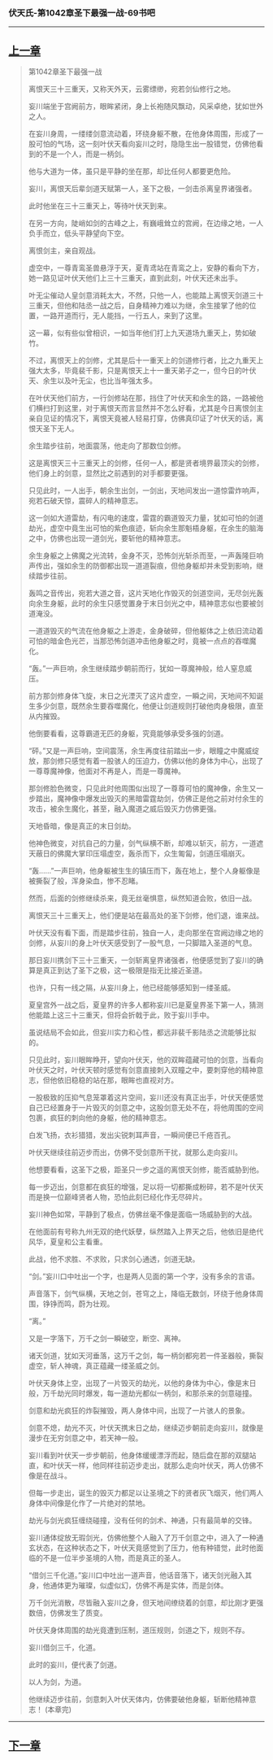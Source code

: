 ### 伏天氏-第1042章圣下最强一战-69书吧

--------
[上一章](./f3ee5393b564aff6959b9bd08ac63537.md)
--------


>
>
>
>第1042章圣下最强一战
>
>离恨天三十三重天，又称天外天，云雾缥缈，宛若剑仙修行之地。
>
>妄川端坐于宫阙前方，眼眸紧闭，身上长袍随风飘动，风采卓绝，犹如世外之人。
>
>在妄川身周，一缕缕剑意流动着，环绕身躯不散，在他身体周围，形成了一股可怕的气场，这一刻叶伏天看向妄川之时，隐隐生出一股错觉，仿佛他看到的不是一个人，而是一柄剑。
>
>他与大道为一体，虽只是平静的坐在那，却比任何人都要更危险。
>
>妄川，离恨天后辈剑道天赋第一人，圣下之极，一剑击杀离皇界诸强者。
>
>此时他坐在三十三重天上，等待叶伏天到来。
>
>在另一方向，陡峭如剑的古峰之上，有巍峨耸立的宫阙，在边缘之地，一人负手而立，低头平静望向下空。
>
>离恨剑主，亲自观战。
>
>虚空中，一尊青鸾圣兽悬浮于天，夏青鸢站在青鸾之上，安静的看向下方，她一路见证叶伏天他们上三十三重天，直到此刻，叶伏天还未出手。
>
>叶无尘催动人皇剑意消耗太大，不然，只他一人，也能踏上离恨天剑道三十三重天，但他和陆丞一战之后，自身精神力难以为继，余生接掌了他的位置，一路开道而行，无人能挡，一行五人，来到了这里。
>
>这一幕，似有些似曾相识，一如当年他们打上九天道场九重天上，势如破竹。
>
>不过，离恨天上的剑修，尤其是后十一重天上的剑道修行者，比之九重天上强大太多，毕竟裴千影，只是离恨天上十一重天弟子之一，但今日的叶伏天、余生以及叶无尘，也比当年强太多。
>
>在叶伏天他们前方，一行剑修站在那，挡住了叶伏天和余生的路，一路被他们横扫打到这里，对于离恨天而言显然并不怎么好看，尤其是今日离恨剑主亲自见证的情况下，离恨天竟被人轻易打穿，仿佛真印证了叶伏天的话，离恨天圣下无人。
>
>余生踏步往前，地面震荡，他走向了那数位剑修。
>
>这是离恨天三十三重天上的剑修，任何一人，都是贤者境界最顶尖的剑修，他们身上的剑意，显然比之前遇到的对手都要更强。
>
>只见此时，一人出手，朝余生出剑，一剑出，天地间发出一道惊雷炸响声，宛若石破天惊，震碎人的精神意志。
>
>这一剑如大道雷劫，有闪电的速度，雷霆的霸道毁灭力量，犹如可怕的剑道劫光，虚空中竟生出可怕的紫色痕迹，斩向余生那魁梧身躯，在余生的脑海之中，仿佛也出现一道剑光，要斩他的精神意志。
>
>余生身躯之上佛魔之光流转，金身不灭，恐怖剑光斩杀而至，一声轰隆巨响声传出，强如余生的防御都出现一道道裂痕，但他身躯却并未受到影响，继续踏步往前。
>
>轰鸣之音传出，宛若大道之音，这片天地化作毁灭的剑道空间，无尽剑光轰向余生身躯，此时的余生只感觉置身于末日剑光之中，精神意志似也要被剑道淹没。
>
>一道道毁灭的气流在他身躯之上游走，金身破碎，但他躯体之上依旧流动着可怕的暗金色光芒，当那恐怖剑道冲击他身躯之时，竟被一点点的吞噬魔化。
>
>“轰。”一声巨响，余生继续踏步朝前而行，犹如一尊魔神般，给人窒息威压。
>
>前方那剑修身体飞旋，末日之光湮灭了这片虚空，一瞬之间，天地间不知诞生多少剑意，既然余生要吞噬魔化，他便让剑道规则打破他肉身极限，直至从内摧毁。
>
>他倒要看看，这尊霸道无匹的身躯，究竟能够承受多强的剑道。
>
>“砰。”又是一声巨响，空间震荡，余生再度往前踏出一步，眼瞳之中魔威绽放，那剑修只感觉有着一股骇人的压迫力，仿佛以他的身体为中心，出现了一尊尊魔神像，他面对不再是人，而是一尊魔神。
>
>那剑修脸色微变，只见此时他周围似出现了一尊尊可怕的魔神像，余生又一步踏出，魔神像中爆发出毁灭的黑暗雷霆劫剑，仿佛正是他之前对付余生的攻击，被余生魔化，甚至，融入魔道之威后毁灭力仿佛更强。
>
>天地昏暗，像是真正的末日剑劫。
>
>他神色微变，对抗自己的力量，剑气纵横不断，却难以斩灭，前方，一道遮天蔽日的佛魔大掌印压塌虚空，轰杀而下，众生匍匐，剑道压塌崩灭。
>
>“轰……”一声巨响，他身躯被生生的镇压而下，轰在地上，整个人身躯像是被撕裂了般，浑身染血，惨不忍睹。
>
>然而，后面的剑修继续杀来，竟无丝毫惧意，纵然知道会败，依旧一战。
>
>离恨天三十三重天上，他们便是站在最高处的圣下剑修，他们退，谁来战。
>
>叶伏天没有看下面，而是踏步往前，独自一人，走向那坐在宫阙边缘之地的剑修，从妄川的身上叶伏天感受到了一股气息，一只脚踏入圣道的气息。
>
>那日妄川携剑下三十三重天，一剑斩离皇界诸强者，他便感觉到了妄川的确算是真正到达了圣下之极，这一极限是指无比接近圣道。
>
>也许，只有一线之隔，从妄川身上，他已经能够感知到一缕圣威。
>
>夏皇宫外一战之后，夏皇界的许多人都称妄川已是夏皇界圣下第一人，猜测他能踏上这三十三重天，但将会折戟于此，败于妄川手中。
>
>虽说结局不会如此，但妄川实力和心性，都远非裴千影陆丞之流能够比拟的。
>
>只见此时，妄川眼眸睁开，望向叶伏天，他的双眸蕴藏可怕的剑意，当看向叶伏天之时，叶伏天顿时感觉有剑意直接刺入双瞳之中，要刺穿他的精神意志，但他依旧稳稳的站在那，眼眸也直视对方。
>
>一股极致的压抑气息笼罩着这片空间，妄川还没有真正出手，叶伏天便感觉自己已经置身于一片毁灭的剑意之中，这股剑意无处不在，将他周围的空间包裹，疯狂的刺向他的身躯，他的精神意志。
>
>白发飞扬，衣衫猎猎，发出尖锐刺耳声音，一瞬间便已千疮百孔。
>
>叶伏天继续往前迈步而出，仿佛不受剑意所干扰，就那么走向妄川。
>
>他想要看看，这圣下之极，距圣只一步之遥的离恨天剑修，能否威胁到他。
>
>每一步迈出，剑意都在疯狂的增强，足以将一切都撕成粉碎，若不是叶伏天而是换一位巅峰贤者人物，恐怕此刻已经化作无尽碎片。
>
>妄川神色如常，平静到了极点，仿佛丝毫不像是面临一场威胁到的大战。
>
>在他面前有号称九州无双的绝代妖孽，纵然踏入上界天之后，他依旧是绝代风华，夏皇和公主看重。
>
>此战，他不求胜、不求败，只求剑心通透，剑道无缺。
>
>“剑。”妄川口中吐出一个字，也是两人见面的第一个字，没有多余的言语。
>
>声音落下，剑气纵横，天地之剑，苍穹之上，降临无数剑，环绕于他身体周围，铮铮而鸣，蔚为壮观。
>
>“离。”
>
>又是一字落下，万千之剑一瞬破空，断空、离神。
>
>诸天剑道，犹如天河垂落，这万千之剑，每一柄剑都宛若一件圣器般，撕裂虚空，斩人神魂，真正蕴藏一缕圣威之剑。
>
>叶伏天身体上空，出现了一片毁灭的劫光，以他的身体为中心，像是末日般，万千劫光同时爆发，每一道劫光都似一柄剑，和那杀来的剑意碰撞。
>
>剑意和劫光疯狂的炸裂摧毁，两人身体中间，出现了一片骇人的景象。
>
>剑意不熄，劫光不灭，叶伏天携末日之劫，继续迈步朝前走向妄川，就像是漫步在无穷剑意之中，若天神一般。
>
>妄川看到叶伏天一步步朝前，他身体缓缓漂浮而起，随后盘在那的双腿站直，和叶伏天一样，他同样往前迈步走出，就那么走向叶伏天，两人仿佛不像是在战斗。
>
>但每一步走出，诞生的毁灭力都足以让圣境之下的贤者灰飞烟灭，他们两人身体中间像是化作了一片绝对的禁地。
>
>劫光与剑光疯狂缠绕碰撞，没有任何的剑术、神通，只有最简单的交锋。
>
>妄川通体绽放无瑕剑光，仿佛他整个人融入了万千剑意之中，进入了一种通玄状态，在这种状态之下，叶伏天竟感觉到了压力，他有种错觉，此时他面临的不是一位半步圣境的人物，而是真正的圣人。
>
>“借剑三千化道。”妄川口中吐出一道声音，他话音落下，诸天剑光融入其身，他通体更为璀璨，似虚似幻，仿佛不再是实体，而是剑体。
>
>万千剑光消散，尽皆融入妄川之身，但天地间缭绕着的剑意，却比刚才更强数倍，仿佛发生了质变。
>
>叶伏天身体周围的劫光竟遭到压制，道压规则，剑道之下，规则不存。
>
>妄川借剑三千，化道。
>
>此时的妄川，便代表了剑道。
>
>以人为剑，为道。
>
>他继续迈步往前，剑意刺入叶伏天体内，仿佛要破他身躯，斩断他精神意志！
>(本章完)
>
>

--------
[下一章](./a4ec8d08177a0843ac1e5dafc537e77a.md)
--------
